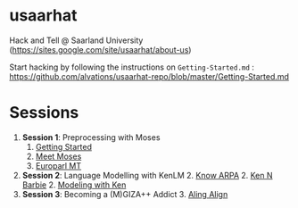 usaarhat
========

Hack and Tell @ Saarland University (https://sites.google.com/site/usaarhat/about-us)

Start hacking by following the instructions on `Getting-Started.md` : https://github.com/alvations/usaarhat-repo/blob/master/Getting-Started.md


Sessions
====

  1. **Session 1**: Preprocessing with Moses
      1. [Getting Started](https://github.com/alvations/usaarhat-repo/blob/master/Getting-Started.md)
      1. [Meet Moses](https://github.com/alvations/usaarhat-repo/blob/master/MeeT-Moses.md)
      1. [Europarl MT](https://github.com/alvations/usaarhat-repo/blob/master/Europarl-MT.md)
  2. **Session 2**: Language Modelling with KenLM
      2. [Know ARPA](https://github.com/alvations/usaarhat-repo/blob/master/Know-ARPA.md)
 	    2. [Ken N Barbie](https://github.com/alvations/usaarhat-repo/blob/master/Ken-N-Barbie.md)
 	    2. [Modeling with Ken](https://github.com/alvations/usaarhat-repo/blob/master/Modelling-W-Ken.md)
  3. **Session 3**: Becoming a (M)GIZA++ Addict
      3. [Aling Align](https://github.com/alvations/usaarhat-repo/blob/master/Align-A-Line.md)

